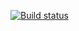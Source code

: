 [![Build status](https://ci.appveyor.com/api/projects/status/ajt68g5ebafdgh7a?svg=true)](https://ci.appveyor.com/project/karaciubamikhail/ci-template)
